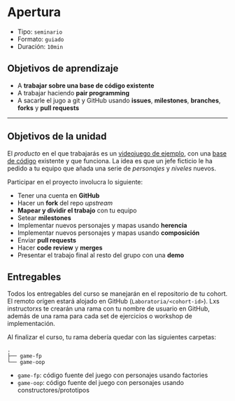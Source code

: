 # Apertura

* Tipo: `seminario`
* Formato: `guiado`
* Duración: `10min`

## Objetivos de aprendizaje

* A **trabajar sobre una base de código existente**
* A trabajar haciendo **pair programming**
* A sacarle el jugo a git y GitHub usando **issues**, **milestones**,
  **branches**, **forks** y **pull requests**

***

## Objetivos de la unidad

El _producto_ en el que trabajarás es un
[videojuego de ejemplo](https://laboratoria.github.io/game/), con una
[base de código](https://github.com/Laboratoria/game) existente y que
funciona. La idea es que un jefe ficticio le ha pedido a tu equipo que añada
una serie de _personajes_ y _niveles_ nuevos.

Participar en el proyecto involucra lo siguiente:

* Tener una cuenta en **GitHub**
* Hacer un **fork** del repo _upstream_
* **Mapear y dividir el trabajo** con tu equipo
* Setear **milestones**
* Implementar nuevos personajes y mapas usando **herencia**
* Implementar nuevos personajes y mapas usando **composición**
* Enviar **pull requests**
* Hacer **code review** y **merges**
* Presentar el trabajo final al resto del grupo con una **demo**

## Entregables

Todos los entregables del curso se manejarán en el repositorio de tu cohort. El
remoto orígen estará alojado en GitHub (`Laboratoria/<cohort-id>`). Lxs
instructorxs te crearán una rama con tu nombre de usuario en GitHub, además de
una rama para cada set de ejercicios o workshop de implementación.

Al finalizar el curso, tu rama debería quedar con las siguientes carpetas:

```text
.
├── game-fp
└── game-oop
```

* `game-fp`: código fuente del juego con personajes usando factories
* `game-oop`: código fuente del juego con personajes usando
  constructores/prototipos
